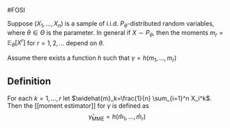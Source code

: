 #FOSI 

Suppose $\left(X_1, \ldots, X_n\right)$ is a sample of i.i.d. $P_\theta$-distributed random variables, where $\theta \in \Theta$ is the parameter. In general if $X \sim P_\theta$, then the moments $m_r=\mathbb{E}_\theta\left[X^r\right]$ for $r=1,2, \ldots$ depend on $\theta$.

Assume there exists a function $h$ such that $\gamma=h\left(m_1, \ldots, m_r\right)$
## Definition
For each $k=1, \ldots, r$ let $\widehat{m}_k=\frac{1}{n} \sum_{i=1}^n X_i^k$. Then the [[moment estimator]] for $\gamma$ is defined as
$$
\widehat{\gamma}_{\mathrm{MME}}=h\left(\widehat{m}_1, \ldots, \widehat{m}_r\right)
$$